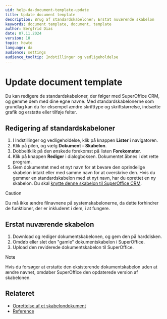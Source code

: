 ```yaml
---
uid: help-da-document-template-update
title: Update document template
description: Brug af standardskabeloner; Erstat nuværende skabelon
keywords: document template, document, template
author: Bergfrid Dias
date: 07.11.2024
version: 10
topic: howto
language: da
audience: settings
audience_tooltip: Indstillinger og vedligeholdelse
---
```


# Update document template

Du kan redigere de standardskabeloner, der følger med SuperOffice CRM, og gemme dem med dine egne navne. Med standardskabelonerne som grundlag kan du for eksempel ændre skrifttype og skriftstørrelse, indsætte grafik og erstatte eller tilføje felter.

## Redigering af standardskabeloner

1. I Indstillinger og vedligeholdelse, klik på knappen **Lister** i navigatoren.
2. Klik på pilen, og vælg **Dokument – Skabelon**.
3. Dobbeltklik på den ønskede forekomst på listen **Forekomster**.
4. Klik på knappen **Rediger** i dialogboksen. Dokumentet åbnes i det rette program.
5. Gem dokumentet med et nyt navn for at bevare den oprindelige skabelon intakt eller med samme navn for at overskrive den.
    Hvis du gemmer en standardskabelon med et nyt navn, har du oprettet en ny skabelon. Du skal [knytte denne skabelon til SuperOffice CRM][1].

> [!CAUTION]
> Du må ikke ændre filnavnene på systemskabelonerne, da dette forhindrer de funktioner, der er inkluderet i dem, i at fungere.

## Erstat nuværende skabelon

1. Download og rediger dokumentskabelonen, og gem den på harddisken.
2. Omdøb eller slet den "gamle" dokumentskabelon i SuperOffice.
3. Upload den reviderede dokumentskabelon til SuperOffice.

> [!NOTE]
> Hvis du forsøger at erstatte den eksisterende dokumentskabelon uden at ændre navnet, omdøber SuperOffice den opdaterede version af skabelonen.

## Relateret

* [Oprettelse af et skabelondokument][2]
* [Reference][3]

<!-- Referenced links -->
[1]: link-template.md
[2]: ../learn/create.md
[3]: ../../../../en/document/templates/variables/index.md

<!-- Referenced images -->
